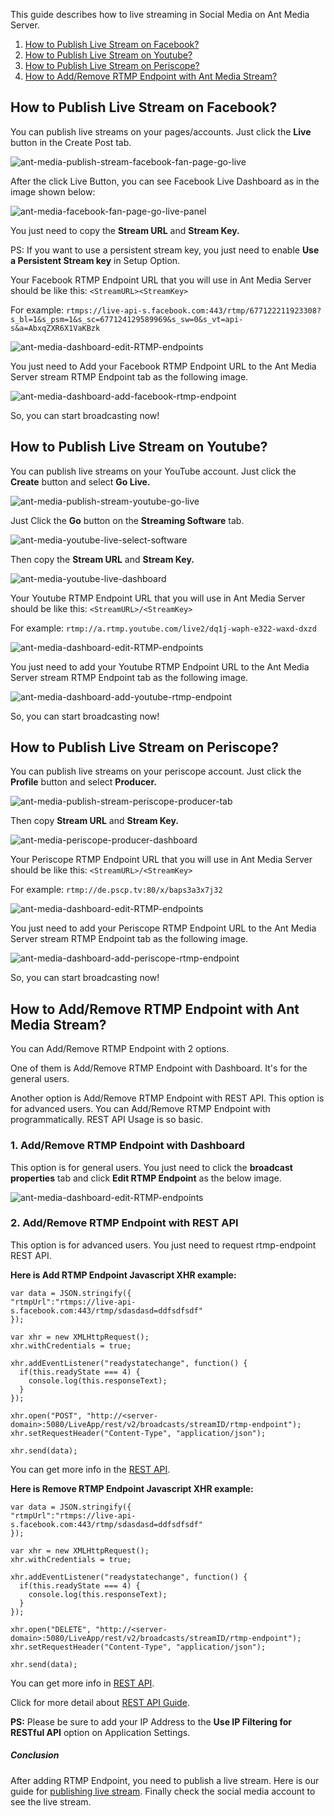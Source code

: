 This guide describes how to live streaming in Social Media on Ant Media Server.

1. [How to Publish Live Stream on Facebook?](#how-to-publish-live-stream-on-facebook)
2. [How to Publish Live Stream on Youtube?](#how-to-publish-live-stream-on-youtube)
3. [How to Publish Live Stream on Periscope?](#how-to-publish-live-stream-on-periscope)
4. [How to Add/Remove RTMP Endpoint with Ant Media Stream?](#how-to-addremove-rtmp-endpoint-with-ant-media-stream)

## How to Publish Live Stream on Facebook?

You can <span>publish live streams</span> on your pages/accounts. Just click the <strong>Live</strong> button in the Create Post tab.

<img src="https://antmedia.io/wp-content/uploads/2020/10/ant-media-facebook-fan-page-go-live.png" alt="ant-media-publish-stream-facebook-fan-page-go-live" title="ant-media-publish-stream-facebook-fan-page-go-live" />

After the click Live Button, you can see Facebook Live Dashboard as in the image shown below:

<img src="https://antmedia.io/wp-content/uploads/2020/10/ant-media-facebook-fan-page-go-live-panel.png" alt="ant-media-facebook-fan-page-go-live-panel" title="ant-media-facebook-fan-page-go-live-panel" />

You just need to copy the <strong>Stream URL</strong> and <strong>Stream Key.</strong>

PS: If you want to use a persistent stream key, you just need to enable <strong>Use a Persistent Stream key</strong> in Setup Option.

Your Facebook RTMP Endpoint URL that you will use in Ant Media Server should be like this: <code>&lt;StreamURL&gt;&lt;StreamKey&gt;</code>

For example: <code>rtmps://live-api-s.facebook.com:443/rtmp/677122211923308?s_bl=1&amp;s_psm=1&amp;s_sc=677124129589969&amp;s_sw=0&amp;s_vt=api-s&amp;a=AbxqZXR6X1VaKBzk</code>

<img src="https://antmedia.io/wp-content/uploads/2020/10/ant-media-dashboard-edit-RTMP-endpoints.png" alt="ant-media-dashboard-edit-RTMP-endpoints" title="ant-media-dashboard-edit-RTMP-endpoints" />

You just need to Add your Facebook RTMP Endpoint URL to the Ant Media Server stream RTMP Endpoint tab as the following image.

<img src="https://antmedia.io/wp-content/uploads/2020/10/ant-media-dashboard-add-facebook-rtmp-endpoint.png" alt="ant-media-dashboard-add-facebook-rtmp-endpoint" title="ant-media-dashboard-add-facebook-rtmp-endpoint" />

So, you can start broadcasting now!

## How to Publish Live Stream on Youtube?

You can <span>publish live streams</span> on your YouTube account. Just click the <strong>Create</strong> button and select <strong>Go Live.</strong>

<img src="https://antmedia.io/wp-content/uploads/2020/10/ant-media-youtube-go-live.png" alt="ant-media-publish-stream-youtube-go-live" title="ant-media-publish-stream-youtube-go-live" />

Just Click the <strong>Go</strong> button on the <strong>Streaming Software</strong> tab.

<img src="https://antmedia.io/wp-content/uploads/2020/10/ant-media-youtube-live-select-software.png" alt="ant-media-youtube-live-select-software" title="ant-media-youtube-live-select-software" />

Then copy the <strong>Stream URL</strong> and <strong>Stream Key.</strong>

<img src="https://antmedia.io/wp-content/uploads/2020/10/ant-media-youtube-live-dashboard.png" alt="ant-media-youtube-live-dashboard" title="ant-media-youtube-live-dashboard" />

Your Youtube RTMP Endpoint URL that you will use in Ant Media Server should be like this: <code>&lt;StreamURL&gt;/&lt;StreamKey&gt;</code>

For example: <code>rtmp://a.rtmp.youtube.com/live2/dq1j-waph-e322-waxd-dxzd</code>

<img src="https://antmedia.io/wp-content/uploads/2020/10/ant-media-dashboard-edit-RTMP-endpoints.png" alt="ant-media-dashboard-edit-RTMP-endpoints" />

You just need to add your Youtube RTMP Endpoint URL to the Ant Media Server stream RTMP Endpoint tab as the following image.

<img src="https://antmedia.io/wp-content/uploads/2020/10/ant-media-dashboard-add-youtube-rtmp-endpoint.png" alt="ant-media-dashboard-add-youtube-rtmp-endpoint"  title="ant-media-dashboard-add-youtube-rtmp-endpoint" />

So, you can start broadcasting now!

## How to Publish Live Stream on Periscope?

You can <span>publish live stream</span>s on your periscope account. Just click the <strong>Profile</strong> button and select <strong>Producer.</strong>

<img src="https://antmedia.io/wp-content/uploads/2020/10/ant-media-periscope-producer-tab.png" alt="ant-media-publish-stream-periscope-producer-tab"  title="ant-media-publish-stream-periscope-producer-tab" />

Then copy <strong>Stream URL</strong> and <strong>Stream Key.</strong>

<img src="https://antmedia.io/wp-content/uploads/2020/10/ant-media-periscope-producer-dashboard.png" alt="ant-media-periscope-producer-dashboard" title="ant-media-periscope-producer-dashboard" />

Your Periscope RTMP Endpoint URL that you will use in Ant Media Server should be like this: <code>&lt;StreamURL&gt;/&lt;StreamKey&gt;</code>

For example: <code>rtmp://de.pscp.tv:80/x/baps3a3x7j32</code>

<img src="https://antmedia.io/wp-content/uploads/2020/10/ant-media-dashboard-edit-RTMP-endpoints.png" alt="ant-media-dashboard-edit-RTMP-endpoints" />

You just need to add your Periscope RTMP Endpoint URL to the Ant Media Server stream RTMP Endpoint tab as the following image.

<img src="https://antmedia.io/wp-content/uploads/2020/10/ant-media-dashboard-add-periscope-rtmp-endpoint.png" alt="ant-media-dashboard-add-periscope-rtmp-endpoint" title="ant-media-dashboard-add-periscope-rtmp-endpoint" />

So, you can start broadcasting now!

## How to Add/Remove RTMP Endpoint with Ant Media Stream?
You can Add/Remove RTMP Endpoint with 2 options.

One of them is Add/Remove RTMP Endpoint with Dashboard. It's for the general users.

Another option is Add/Remove RTMP Endpoint with REST API. This option is for advanced users. You can Add/Remove RTMP Endpoint with programmatically. REST API Usage is so basic.

### 1. Add/Remove RTMP Endpoint with Dashboard
This option is for general users. You just need to click the <strong>broadcast properties</strong> tab and click <strong>Edit RTMP Endpoint</strong> as the below image.

<img src="https://antmedia.io/wp-content/uploads/2020/10/ant-media-dashboard-edit-RTMP-endpoints.png" alt="ant-media-dashboard-edit-RTMP-endpoints" title="ant-media-dashboard-edit-RTMP-endpoints" />

### 2. Add/Remove RTMP Endpoint with REST API
This option is for advanced users. You just need to request rtmp-endpoint REST API.

<strong>Here is Add RTMP Endpoint Javascript XHR example:</strong>
```
var data = JSON.stringify({
"rtmpUrl":"rtmps://live-api-s.facebook.com:443/rtmp/sdasdasd=ddfsdfsdf"
});

var xhr = new XMLHttpRequest();
xhr.withCredentials = true;

xhr.addEventListener("readystatechange", function() {
  if(this.readyState === 4) {
    console.log(this.responseText);
  }
});

xhr.open("POST", "http://<server-domain>:5080/LiveApp/rest/v2/broadcasts/streamID/rtmp-endpoint");
xhr.setRequestHeader("Content-Type", "application/json");

xhr.send(data);
```

You can get more info in the <a href="https://antmedia.io/rest/#/BroadcastRestService/addEndpointV3" target="_blank" >REST API</a>.

<strong>Here is Remove RTMP Endpoint Javascript XHR example:</strong>
```
var data = JSON.stringify({
"rtmpUrl":"rtmps://live-api-s.facebook.com:443/rtmp/sdasdasd=ddfsdfsdf"
});

var xhr = new XMLHttpRequest();
xhr.withCredentials = true;

xhr.addEventListener("readystatechange", function() {
  if(this.readyState === 4) {
    console.log(this.responseText);
  }
});

xhr.open("DELETE", "http://<server-domain>:5080/LiveApp/rest/v2/broadcasts/streamID/rtmp-endpoint");
xhr.setRequestHeader("Content-Type", "application/json");

xhr.send(data);
```

You can get more info in <a href="https://antmedia.io/rest/#/BroadcastRestService/removeEndpointV2" target="_blank">REST API</a>.

Click for more detail about <a href="https://github.com/ant-media/Ant-Media-Server/wiki/REST-Guide" target="_blank">REST API Guide</a>.

<strong>PS:</strong> Please be sure to add your IP Address to the <strong>Use IP Filtering for RESTful API</strong> option on Application Settings.
<h5>Conclusion</h5>
After adding RTMP Endpoint, you need to publish a live stream. Here is our guide for <a href="https://github.com/ant-media/Ant-Media-Server/wiki/Publishing-Live-Streams" target="_blank">publishing live stream</a>. Finally check the social media account to see the live stream.